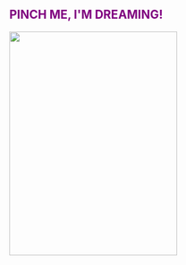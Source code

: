 <html>
  <h2 style="color:purple;">PINCH ME, I'M DREAMING!</h2>
<img src="https://user-images.githubusercontent.com/119459564/205552881-32a3e139-2464-4f40-b0fc-0cb1c6b18a4e.jpg"
  width="300"
  height="400">
